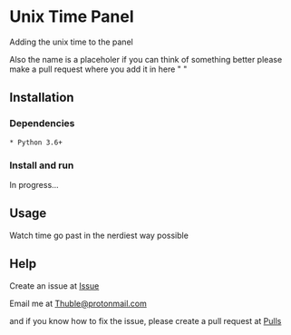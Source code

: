 # Unix Time Panel

Adding the unix time to the panel 

Also the name is a placeholer if you can think of something better please make a pull request where you add it in here " "

## Installation

### Dependencies

    * Python 3.6+

### Install and run

In progress...

## Usage

Watch time go past in the nerdiest way possible

## Help

Create an issue at [Issue](https://github.com/Thubs/Unix-Time-Panel/issues)

Email me at [Thuble@protonmail.com](mailto:Thuble@protonmail.com)

and if you know how to fix the issue, please create a pull request at [Pulls](https://github.com/Thubs/Unix-Time-Panel/pulls)
